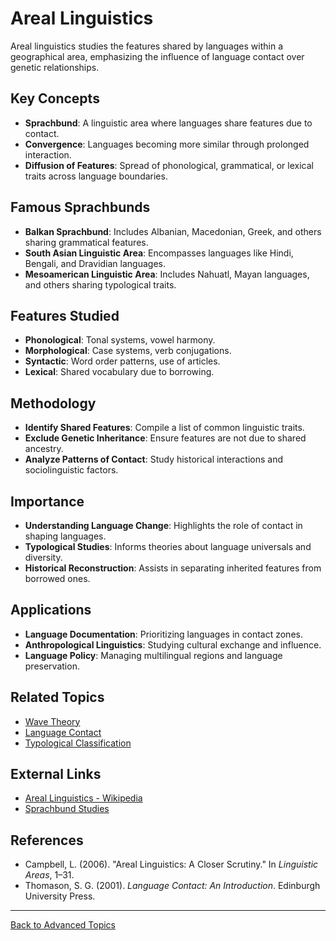 # Areal Linguistics

Areal linguistics studies the features shared by languages within a geographical area, emphasizing the influence of language contact over genetic relationships.

## Key Concepts

- **Sprachbund**: A linguistic area where languages share features due to contact.
- **Convergence**: Languages becoming more similar through prolonged interaction.
- **Diffusion of Features**: Spread of phonological, grammatical, or lexical traits across language boundaries.

## Famous Sprachbunds

- **Balkan Sprachbund**: Includes Albanian, Macedonian, Greek, and others sharing grammatical features.
- **South Asian Linguistic Area**: Encompasses languages like Hindi, Bengali, and Dravidian languages.
- **Mesoamerican Linguistic Area**: Includes Nahuatl, Mayan languages, and others sharing typological traits.

## Features Studied

- **Phonological**: Tonal systems, vowel harmony.
- **Morphological**: Case systems, verb conjugations.
- **Syntactic**: Word order patterns, use of articles.
- **Lexical**: Shared vocabulary due to borrowing.

## Methodology

- **Identify Shared Features**: Compile a list of common linguistic traits.
- **Exclude Genetic Inheritance**: Ensure features are not due to shared ancestry.
- **Analyze Patterns of Contact**: Study historical interactions and sociolinguistic factors.

## Importance

- **Understanding Language Change**: Highlights the role of contact in shaping languages.
- **Typological Studies**: Informs theories about language universals and diversity.
- **Historical Reconstruction**: Assists in separating inherited features from borrowed ones.

## Applications

- **Language Documentation**: Prioritizing languages in contact zones.
- **Anthropological Linguistics**: Studying cultural exchange and influence.
- **Language Policy**: Managing multilingual regions and language preservation.

## Related Topics

- [Wave Theory](Wave-Theory.md)
- [Language Contact](../Language-Contact.md)
- [Typological Classification](Typological-Classification.md)

## External Links

- [Areal Linguistics - Wikipedia](https://en.wikipedia.org/wiki/Areal_linguistics)
- [Sprachbund Studies](https://glottopedia.org/wiki/Sprachbund)

## References

- Campbell, L. (2006). "Areal Linguistics: A Closer Scrutiny." In *Linguistic Areas*, 1–31.
- Thomason, S. G. (2001). *Language Contact: An Introduction*. Edinburgh University Press.

---

[Back to Advanced Topics](README.md)
